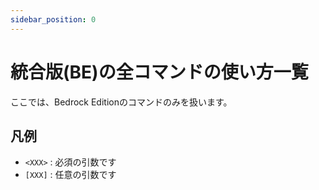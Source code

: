 ```yaml
---
sidebar_position: 0
---
```


# 統合版(BE)の全コマンドの使い方一覧

ここでは、Bedrock Editionのコマンドのみを扱います。

## 凡例

- `<XXX>` : 必須の引数です
- `[XXX]` : 任意の引数です
